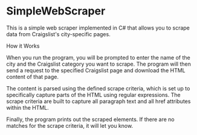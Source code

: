 # SimpleWebScraper
This is a simple web scraper implemented in C# that allows you to scrape data from Craigslist's city-specific pages.

How it Works

When you run the program, you will be prompted to enter the name of the city and the Craigslist category you want to scrape. The program will then send a request to the specified Craigslist page and download the HTML content of that page.

The content is parsed using the defined scrape criteria, which is set up to specifically capture parts of the HTML using regular expressions. The scrape criteria are built to capture all paragraph text and all href attributes within the HTML.

Finally, the program prints out the scraped elements. If there are no matches for the scrape criteria, it will let you know.
